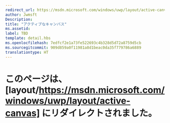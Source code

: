 ```yaml
---
redirect_url: https://msdn.microsoft.com/windows/uwp/layout/active-canvas
author: Jwmsft
Description: 
title: "アクティブなキャンバス"
ms.assetid: 
label: TBD
template: detail.hbs
ms.openlocfilehash: 7edfcf2e1a73fe522693c4b328d5d72a8759d5cb
ms.sourcegitcommit: 909d859a0f11981a8d1beac0da35f779786a6889
translationtype: HT
---
```

# <a name="this-page-has-been-redirected-to-layouthttpsmsdnmicrosoftcomwindowsuwplayoutactive-canvas"></a>このページは、[layout/https://msdn.microsoft.com/windows/uwp/layout/active-canvas] にリダイレクトされました。
